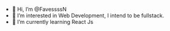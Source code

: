 - 👋 Hi, I’m @FavessssN
- 👀 I’m interested in Web Development, I intend to be fullstack.
- 🌱 I’m currently learning React Js
<!-- - 💞️ I’m looking to collaborate on ...
- 📫 How to reach me ... -->

<!---
FavessssN/FavessssN is a ✨ special ✨ repository because its `README.md` (this file) appears on your GitHub profile.
You can click the Preview link to take a look at your changes.
--->
